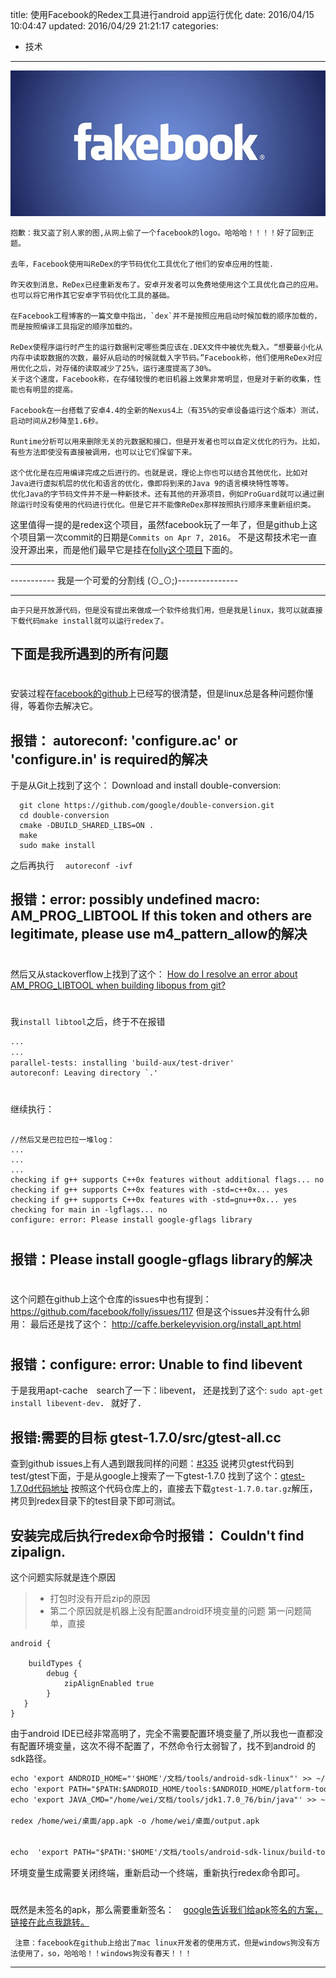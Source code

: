 title: 使用Facebook的Redex工具进行android app运行优化
date: 2016/04/15 10:04:47
updated: 2016/04/29 21:21:17
categories:
- 技术
---
![](assets/fb_logo.jpg)

    抱歉：我又盗了别人家的图,从网上偷了一个facebook的logo。哈哈哈！！！！好了回到正题。
    
    去年，Facebook使用叫ReDex的字节码优化工具优化了他们的安卓应用的性能.

    昨天收到消息，ReDex已经重新发布了。安卓开发者可以免费地使用这个工具优化自己的应用。也可以将它用作其它安卓字节码优化工具的基础。
    
    在Facebook工程博客的一篇文章中指出，`dex`并不是按照应用启动时候加载的顺序加载的，而是按照编译工具指定的顺序加载的。
    
    ReDex使程序运行时产生的运行数据判定哪些类应该在.DEX文件中被优先载入。“想要最小化从内存中读取数据的次数，最好从启动的时候就载入字节码。”Facebook称，他们使用ReDex对应用优化之后，对存储的读取减少了25%，运行速度提高了30%。
    关于这个速度，Facebook称，在存储较慢的老旧机器上效果非常明显，但是对于新的收集，性能也有明显的提高。
    
    Facebook在一台搭载了安卓4.4的全新的Nexus4上（有35%的安卓设备运行这个版本）测试，启动时间从2秒降至1.6秒。

    Runtime分析可以用来删除无关的元数据和接口，但是开发者也可以自定义优化的行为。比如，有些方法即使没有直接被调用，也可以让它们保留下来。

    这个优化是在应用编译完成之后进行的。也就是说，理论上你也可以结合其他优化，比如对Java进行虚拟机层的优化和语言的优化，像即将到来的Java 9的语言模块特性等等。
    优化Java的字节码文件并不是一种新技术。还有其他的开源项目，例如ProGuard就可以通过删除运行时没有使用的代码进行优化。但是它并不能像ReDex那样按照执行顺序来重新组织类。

这里值得一提的是redex这个项目，虽然facebook玩了一年了，但是github上这个项目第一次commit的日期是`Commits on Apr 7, 2016`。
不是这帮技术宅一直没开源出来，而是他们最早它是挂在[folly这个项目](https://github.com/facebook/folly)下面的。


--------------------

----------- 我是一个可爱的分割线 (⊙_⊙;)---------------

--------------------

    由于只是开放源代码，但是没有提出来做成一个软件给我们用，但是我是linux，我可以就直接下载代码make install就可以运行redex了。
## 下面是我所遇到的所有问题
# 
安装过程在[facebook的github](https://github.com/facebook/redex)上已经写的很清楚，但是linux总是各种问题你懂得，等着你去解决它。

## 报错： autoreconf: 'configure.ac' or 'configure.in' is required的解决

于是从Git上找到了这个：
Download and install double-conversion:
```
  git clone https://github.com/google/double-conversion.git
  cd double-conversion
  cmake -DBUILD_SHARED_LIBS=ON .
  make
  sudo make install
```
之后再执行　   `autoreconf -ivf`


## 报错：error: possibly undefined macro: AM_PROG_LIBTOOL       If this token and others are legitimate, please use m4_pattern_allow的解决

#

然后又从stackoverflow上找到了这个：
[How do I resolve an error about AM_PROG_LIBTOOL when building libopus from git?](http://superuser.com/questions/653172/how-do-i-resolve-an-error-about-am-prog-libtool-when-building-libopus-from-git/653173)
# 
我`install libtool`之后，终于不在报错
``` xml
...
...
parallel-tests: installing 'build-aux/test-driver'
autoreconf: Leaving directory `.'
```
# 
继续执行：
``` shell

//然后又是巴拉巴拉一堆log：
...
...
...
checking if g++ supports C++0x features without additional flags... no
checking if g++ supports C++0x features with -std=c++0x... yes
checking if g++ supports C++0x features with -std=gnu++0x... yes
checking for main in -lgflags... no
configure: error: Please install google-gflags library

```
# 
## 报错：Please install google-gflags library的解决
# 
这个问题在github上这个仓库的issues中也有提到：
https://github.com/facebook/folly/issues/117
但是这个issues并没有什么卵用：
最后还是找了这个：
http://caffe.berkeleyvision.org/install_apt.html

# 
## 报错：configure: error: Unable to find libevent

于是我用apt-cache　search了一下：libevent，
还是找到了这个:
`sudo apt-get install libevent-dev`．
就好了．


## 报错:需要的目标 gtest-1.7.0/src/gtest-all.cc

查到github issues上有人遇到跟我同样的问题：[#335](https://github.com/facebook/folly/issues/335)
说拷贝gtest代码到test/gtest下面，于是从google上搜索了一下gtest-1.7.0 找到了这个：[gtest-1.7.0d代码地址](https://github.com/m-lab/libraries/tree/master/third_party/gtest-1.7.0)
按照这个代码仓库上的，直接去下载`gtest-1.7.0.tar.gz`解压，拷贝到redex目录下的test目录下即可测试。

##  安装完成后执行redex命令时报错： Couldn't find zipalign.
这个问题实际就是连个原因
> + 打包时没有开启zip的原因
> + 第二个原因就是机器上没有配置android环境变量的问题
第一问题简单，直接
```
android {

    buildTypes {
        debug {
            zipAlignEnabled true
        }
   }
}
```
由于android IDE已经非常高明了，完全不需要配置环境变量了,所以我也一直都没有配置环境变量，这次不得不配置了，不然命令行太弱智了，找不到android 的sdk路径。

```xml
echo 'export ANDROID_HOME="'$HOME'/文档/tools/android-sdk-linux"' >> ~/.bashrc
echo 'export PATH="$PATH:$ANDROID_HOME/tools:$ANDROID_HOME/platform-tools"' >> ~/.bashrc
echo 'export JAVA_CMD="/home/wei/文档/tools/jdk1.7.0_76/bin/java"' >> ~/.bashrc

redex /home/wei/桌面/app.apk -o /home/wei/桌面/output.apk


echo  'export PATH="$PATH:'$HOME'/文档/tools/android-sdk-linux/build-tools/23.0.2"' >> ~/.bashrc
```
环境变量生成需要关闭终端，重新启动一个终端，重新执行redex命令即可。
# 
既然是未签名的apk，那么需要重新签名：　[google告诉我们给apk签名的方案，链接在此点我跳转。](http://developer.android.com/tools/publishing/app-signing.html#signing-manually)

     注意：facebook在github上给出了mac linux开发者的使用方式，但是windows狗没有方法使用了，so，哈哈哈！！windows狗没有春天！！！

--------------------------


